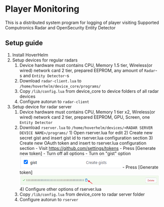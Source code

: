 # Player Monitoring
This is a distributed system program for logging of player visiting
Supported Computronics Radar and OpenSecurity Entity Detector
## Setup guide
1. Install HoverHelm
2. Setup devices for regular radars
    1) Device hardware must contains CPU, Memory 1.5 tier, Wireless(or wired) network card 2 tier, prepared EEPROM, any amount of `Radar`-s and `Entity Detector`-s
    2) Download `radar-client.lua` to `/home/hoverhelm/device_core/programs/`
    3) Copy `/lib/config.lua` from device_core to device folders of all radar devices
    4) Configure autorun to `radar-client`
3. Setup device for radar server
    1) Device hardware must contains CPU, Memory 1 tier x2, Wireless(or wired) network card 2 tier, prepared EEPROM, GPU, Screen, one `Entity Detector`
    2) Download `rserver.lua` to `/home/hoverhelm/devices/<RADAR SERVER DEVICE NAME>/programs/`
            1) Open rserver.lua for edit
            2) Create new secret gist and insert gist id to rserver.lua configuration section
            3) Create new OAuth token and insert to rserver.lua configuration section
                    - Visit https://github.com/settings/tokens
                    - Press [Generate new token]
                    - Turn off all options
                    - Turn on "gist" option 
                       ![help](https://github.com/hohserg1/OpenComputersPrograms/blob/master/player-monitoring/help1.png?raw=true)
                    - Press [Generate token]
                       ![help](https://github.com/hohserg1/OpenComputersPrograms/blob/master/player-monitoring/help2.png?raw=true)
            4) Configure other options of rserver.lua
    3) Copy `/lib/config.lua` from device_core to radar server folder
    4) Configure autorun to `rserver`
